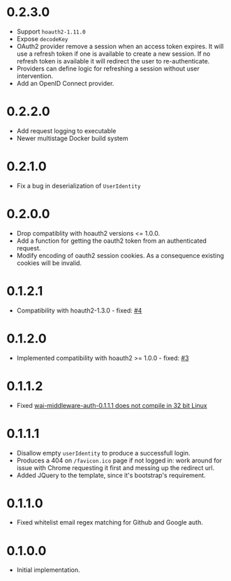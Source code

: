 0.2.3.0
=======

* Support `hoauth2-1.11.0`
* Expose `decodeKey`
* OAuth2 provider remove a session when an access token expires. It will use a
  refresh token if one is available to create a new session. If no refresh token
  is available it will redirect the user to re-authenticate.
* Providers can define logic for refreshing a session without user intervention.
* Add an OpenID Connect provider.

0.2.2.0
=======

* Add request logging to executable
* Newer multistage Docker build system

0.2.1.0
=======

* Fix a bug in deserialization of `UserIdentity`

0.2.0.0
=======

* Drop compatiblity with hoauth2 versions <= 1.0.0.
* Add a function for getting the oauth2 token from an authenticated request.
* Modify encoding of oauth2 session cookies. As a consequence existing cookies will be invalid.

0.1.2.1
=======

* Compatibility with hoauth2-1.3.0 - fixed: [#4](https://github.com/fpco/wai-middleware-auth/issues/4)

0.1.2.0
=======

* Implemented compatibility with hoauth2 >= 1.0.0 - fixed: [#3](https://github.com/fpco/wai-middleware-auth/issues/3)

0.1.1.2
=======

* Fixed [wai-middleware-auth-0.1.1.1 does not compile in 32 bit Linux](https://github.com/fpco/wai-middleware-auth/issues/2)

0.1.1.1
=======

* Disallow empty `userIdentity` to produce a successfull login.
* Produces a 404 on `/favicon.ico` page if not logged in: work around for issue
  with Chrome requesting it first and messing up the redirect url.
* Added JQuery to the template, since it's bootstrap's requirement.

0.1.1.0
=======

* Fixed whitelist email regex matching for Github and Google auth.

0.1.0.0
=======

* Initial implementation.
